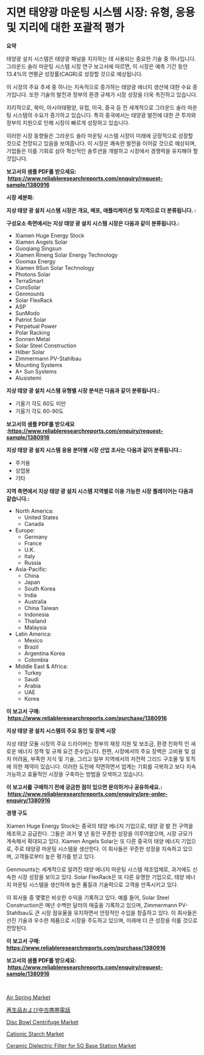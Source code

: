 <p><h1>지면 태양광 마운팅 시스템 시장: 유형, 응용 및 지리에 대한 포괄적 평가</h1></p><p><strong>요약</strong></p>
<p><p>태양광 설치 시스템은 태양광 패널을 지지하는 데 사용되는 중요한 기술 중 하나입니다. 그라운드 솔라 마운팅 시스템 시장 연구 보고서에 따르면, 이 시장은 예측 기간 동안 13.4%의 연평균 성장률(CAGR)로 성장할 것으로 예상됩니다.</p><p>이 시장의 주요 추세 중 하나는 지속적으로 증가하는 태양광 에너지 생산에 대한 수요 증가입니다. 또한 기술의 발전과 정부의 환경 규제가 시장 성장을 더욱 촉진하고 있습니다.</p><p>지리적으로, 북미, 아시아태평양, 유럽, 미국, 중국 등 전 세계적으로 그라운드 솔라 마운팅 시스템의 수요가 증가하고 있습니다. 특히 중국에서는 태양광 발전에 대한 큰 투자와 정부의 지원으로 인해 시장이 빠르게 성장하고 있습니다.</p><p>이러한 시장 동향들은 그라운드 솔라 마운팅 시스템 시장이 미래에 긍정적으로 성장할 것으로 전망되고 있음을 보여줍니다. 이 시장은 쾌속한 발전을 이어갈 것으로 예상되며, 기업들은 이를 기회로 삼아 혁신적인 솔루션을 개발하고 시장에서 경쟁력을 유지해야 할 것입니다.</p></p>
<p><strong>보고서의 샘플 PDF를 받으세요: &nbsp;<a href="https://www.reliableresearchreports.com/enquiry/request-sample/1380916">https://www.reliableresearchreports.com/enquiry/request-sample/1380916</a></strong></p>
<p><strong>시장 세분화:</strong></p>
<p><strong> 지상 태양 광 설치 시스템 시장은 개요, 배포, 애플리케이션 및 지역으로 더 분류됩니다. :</strong></p>
<p><strong>구성요소 측면에서는 지상 태양 광 설치 시스템 시장은 다음과 같이 분류됩니다.:</strong></p>
<p><ul><li>Xiamen Huge Energy Stock</li><li>Xiamen Angels Solar</li><li>Guoqiang Singsun</li><li>Xiamen Rineng Solar Energy Technology</li><li>Goomax Energy</li><li>Xiamen 9Sun Solar Technology</li><li>Photons Solar</li><li>TerraSmart</li><li>CoroSolar</li><li>Genmounts</li><li>Solar FlexRack</li><li>ASP</li><li>SunModo</li><li>Patriot Solar</li><li>Perpetual Power</li><li>Polar Racking</li><li>Sonnen Metal</li><li>Solar Steel Construction</li><li>Hilber Solar</li><li>Zimmermann PV-Stahlbau</li><li>Mounting Systems</li><li>A+ Sun Systems</li><li>Alusistemi</li></ul></p>
<p><strong> 지상 태양 광 설치 시스템 유형별 시장 분석은 다음과 같이 분류됩니다.:</strong></p>
<p><ul><li>기울기 각도 60도 미만</li><li>기울기 각도 60-90도</li></ul></p>
<p><strong>보고서의 샘플 PDF를 받으세요 :<a href="https://www.reliableresearchreports.com/enquiry/request-sample/1380916">https://www.reliableresearchreports.com/enquiry/request-sample/1380916</a></strong></p>
<p><strong> 지상 태양 광 설치 시스템 응용 분야별 시장 산업 조사는 다음과 같이 분류됩니다.:</strong></p>
<p><ul><li>주거용</li><li>상업용</li><li>기타</li></ul></p>
<p><strong>지역 측면에서 지상 태양 광 설치 시스템 지역별로 이용 가능한 시장 플레이어는 다음과 같습니다.:</strong></p>
<p><ul>
    <li>
        North America:
        <ul>
            <li>United States</li>
            <li>Canada</li>
        </ul>
    </li>
    <li>
        Europe:
        <ul>
            <li>Germany</li>
            <li>France</li>
            <li>U.K.</li>
            <li>Italy</li>
            <li>Russia</li>
        </ul>
    </li>
    <li>
        Asia-Pacific:
        <ul>
            <li>China</li>
            <li>Japan</li>
            <li>South Korea</li>
            <li>India</li>
            <li>Australia</li>
            <li>China Taiwan</li>
            <li>Indonesia</li>
            <li>Thailand</li>
            <li>Malaysia</li>
        </ul>
    </li>
    <li>
        Latin America:
        <ul>
            <li>Mexico</li>
            <li>Brazil</li>
            <li>Argentina Korea</li>
            <li>Colombia</li>
        </ul>
    </li>
    <li>
        Middle East & Africa:
        <ul>
            <li>Turkey</li>
            <li>Saudi</li>
            <li>Arabia</li>
            <li>UAE</li>
            <li>Korea</li>
        </ul>
    </li>
    </ul></p>
<p><strong>이 보고서 구매: &nbsp;<a href="https://www.reliableresearchreports.com/purchase/1380916">https://www.reliableresearchreports.com/purchase/1380916</a></strong></p>
<p><strong>지상 태양 광 설치 시스템의 주요 동인 및 장벽 시장</strong></p>
<p><p>지상 태양 모듈 시장의 주요 드라이버는 정부의 재정 지원 및 보조금, 환경 친화적 인 새로운 에너지 정책 및 규제 요건 준수입니다. 한편, 시장에서의 주요 장벽은 고비용 및 설치 어려움, 부족한 지식 및 기술, 그리고 일부 지역에서의 저전력 그리드 구조물 및 토직에 의한 제약이 있습니다. 이러한 도전에 직면하면서 업계는 기회를 극복하고 보다 지속 가능하고 효율적인 시장을 구축하는 방법을 모색하고 있습니다.</p></p>
<p><strong>이 보고서를 구매하기 전에 궁금한 점이 있으면 문의하거나 공유하세요.: &nbsp;<a href="https://www.reliableresearchreports.com/enquiry/pre-order-enquiry/1380916">https://www.reliableresearchreports.com/enquiry/pre-order-enquiry/1380916</a></strong></p>
<p><strong>경쟁 구도</strong></p>
<p><p>Xiamen Huge Energy Stock는 중국의 태양 에너지 기업으로, 태양 광 발 전 구역을 제조하고 공급한다. 그들은 과거 몇 년 동안 꾸준한 성장을 이루어왔으며, 시장 규모가 계속해서 확대되고 있다.  Xiamen Angels Solar는 또 다른 중국의 태양 에너지 기업으로, 주로 태양광 마운팅 시스템을 생산한다. 이 회사들은 꾸준한 성장을 지속하고 있으며, 고객들로부터 높은 평가를 받고 있다.</p><p>Genmounts는 세계적으로 알려진 태양 에너지 마운팅 시스템 제조업체로, 과거에도 신속한 시장 성장을 보이고 있다. Solar FlexRack은 또 다른 유명한 기업으로, 태양 에너지 마운팅 시스템을 생산하며 높은 품질과 기술력으로 고객을 만족시키고 있다.</p><p>이 회사들 중 몇몇은 비슷한 수익을 기록하고 있다. 예를 들어, Solar Steel Construction은 매년 수백만 달러의 매출을 기록하고 있으며, Zimmermann PV-Stahlbau도 큰 시장 점유율을 유지하면서 안정적인 수입을 창출하고 있다. 이 회사들은 선진 기술과 우수한 제품으로 시장을 주도하고 있으며, 미래에 더 큰 성장을 이룰 것으로 전망된다.</p></p>
<p><strong>이 보고서 구매: &nbsp; <a href="https://www.reliableresearchreports.com/purchase/1380916">https://www.reliableresearchreports.com/purchase/1380916</a></strong></p>
<p><strong>보고서의 샘플 PDF를 받으세요: &nbsp;<a href="https://www.reliableresearchreports.com/enquiry/request-sample/1380916">https://www.reliableresearchreports.com/enquiry/request-sample/1380916</a></strong><strong></strong></p>
<p>&nbsp;</p>
<p><p><a href="https://issuu.com/reportprime-2/docs/air-spring-market-size-2030.pptx">Air Spring Market</a></p><p><a href="https://github.com/ihabdkwlxs948/Market-Research-Report-List-1/blob/main/504735113019.md">再生品および中古携帯電話</a></p><p><a href="https://view.publitas.com/reportprime-1/disc-bowl-centrifuge-market-size-2024-2031-global-industrial-analysis-key-geographical-regions-market-share-top-key-players-product-types-and-forecast-research-report/">Disc Bowl Centrifuge Market</a></p><p><a href="https://woozy-pyroraptor-a1f.notion.site/Cationic-Starch-Market-Research-Report-Reveals-The-Latest-Trends-And-Opportunities-of-this-Market-fo-9647ad79397447979db0bab56912307b">Cationic Starch Market</a></p><p><a href="https://github.com/Paul14Anderson63/Market-Research-Report-List-3/blob/main/ceramic-dielectric-filter-for-5g-base-station-market.md">Ceramic Dielectric Filter for 5G Base Station Market</a></p></p>